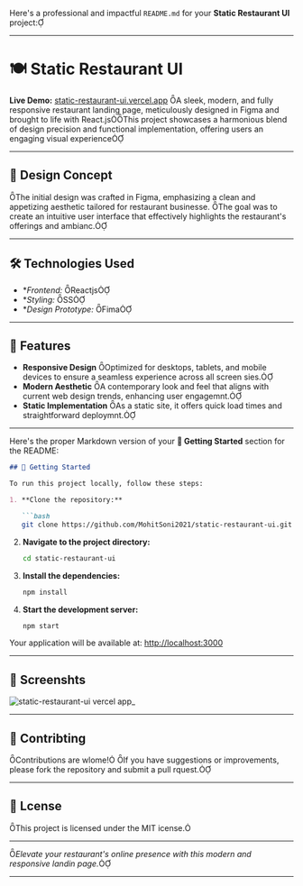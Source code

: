Here's a professional and impactful `README.md` for your **Static Restaurant UI** project:

---

# 🍽️ Static Restaurant UI

**Live Demo:** [static-restaurant-ui.vercel.app](https://static-restaurant-ui.vercel.app/)
A sleek, modern, and fully responsive restaurant landing page, meticulously designed in Figma and brought to life with React.jsThis project showcases a harmonious blend of design precision and functional implementation, offering users an engaging visual experience

---

## 🎨 Design Concept
The initial design was crafted in Figma, emphasizing a clean and appetizing aesthetic tailored for restaurant businesse. The goal was to create an intuitive user interface that effectively highlights the restaurant's offerings and ambianc.

---

## 🛠️ Technologies Used

- **Frontend:* Reactjs
- **Styling:* SS
- **Design Prototype:* Fima

---

## 🌟 Features

- **Responsive Design** Optimized for desktops, tablets, and mobile devices to ensure a seamless experience across all screen sies.
- **Modern Aesthetic** A contemporary look and feel that aligns with current web design trends, enhancing user engagemnt.
- **Static Implementation** As a static site, it offers quick load times and straightforward deploymnt.

---



Here's the proper Markdown version of your **🚀 Getting Started** section for the README:

```markdown
## 🚀 Getting Started

To run this project locally, follow these steps:

1. **Clone the repository:**

   ```bash
   git clone https://github.com/MohitSoni2021/static-restaurant-ui.git
   ```

2. **Navigate to the project directory:**

   ```bash
   cd static-restaurant-ui
   ```

3. **Install the dependencies:**

   ```bash
   npm install
   ```

4. **Start the development server:**

   ```bash
   npm start
   ```

Your application will be available at: [http://localhost:3000](http://localhost:3000)




---

## 📸 Screenshts

![static-restaurant-ui vercel app_](https://github.com/user-attachments/assets/789ae6bf-d518-4e1e-a0b7-9a1cb0e80f4b)


---

## 🤝 Contribting

Contributions are wlome! If you have suggestions or improvements, please fork the repository and submit a pull rquest.

---

## 📝 Lcense

This project is licensed under the MIT icense.

---

*Elevate your restaurant's online presence with this modern and responsive landin page.*

--- 
